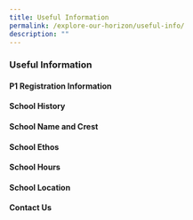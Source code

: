 ```yaml
---
title: Useful Information
permalink: /explore-our-horizon/useful-info/
description: ""
---
```

### **Useful Information**
#### **P1 Registration Information**


#### **School History**


#### **School Name and Crest**


#### **School Ethos**


#### **School Hours**


#### **School Location**


#### **Contact Us**
